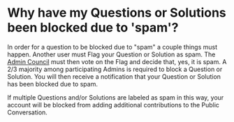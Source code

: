 # Why have my Questions or Solutions been blocked due to 'spam'? #
In order for a question to be blocked due to "spam" a couple things must 
happen. Another user must Flag your Question or Solution as spam. The [Admin 
Council][1] must then vote on the Flag and decide that, yes, it is spam. A 2/3 
majority among participating Admins is required to block a Question or 
Solution. You will then receive a notification that your Question or 
Solution has been blocked due to spam. 

If multiple Questions and/or Solutions are labeled as spam in this way, your 
account will be blocked from adding additional contributions to the Public 
Conversation.


[1]: /help/reputation/admin_council/